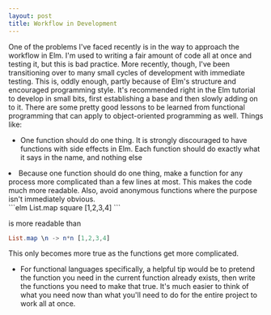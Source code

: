 ```yaml
---
layout: post
title: Workflow in Development
---
```


One of the problems I've faced recently is in the way to approach the workflow in Elm. I'm used to writing a fair amount of code all at once and testing it, but this is bad practice. More recently, though, I've been transitioning over to many small cycles of development with immediate testing. This is, oddly enough, partly because of Elm's structure and encouraged programming style. It's recommended right in the Elm tutorial to develop in small bits, first establishing a base and then slowly adding on to it. There are some pretty good lessons to be learned from functional programming that can apply to object-oriented programming as well. Things like:

* One function should do one thing. It is strongly discouraged to have functions with side effects in Elm. Each function should do exactly what it says in the name, and nothing else
<li> Because one function should do one thing, make a function for any process more complicated than a few lines at most. This makes the code much more readable. Also, avoid anonymous functions where the purpose isn't immediately obvious. 
</li>
```elm
List.map square [1,2,3,4] 
```


is more readable than 


```elm
List.map \n -> n*n [1,2,3,4]
```


This only becomes more true as the functions get more complicated.

* For functional languages specifically, a helpful tip would be to pretend the function you need in the current function already exists, then write the functions you need to make that true. It's much easier to think of what you need now than what you'll need to do for the entire project to work all at once.
